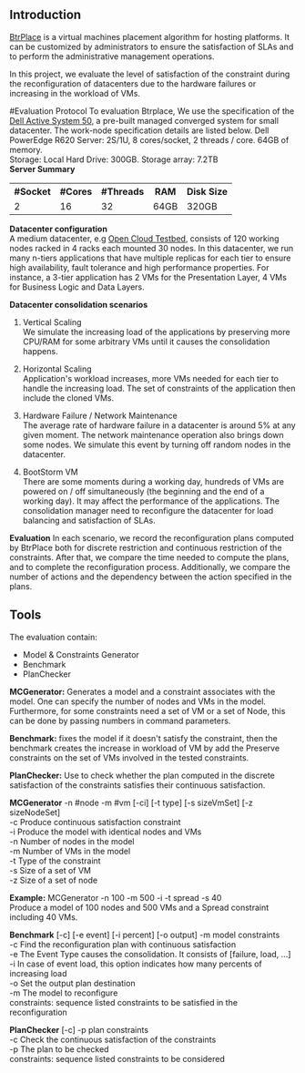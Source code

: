 ## Introduction

[BtrPlace](http://btrp.inria.fr) is a virtual machines placement algorithm for hosting platforms. It can be customized
by administrators to ensure the satisfaction of SLAs and to perform the administrative management operations.

In this project, we evaluate the level of satisfaction of the constraint during the reconfiguration of datacenters due
to the hardware failures or increasing in the workload of VMs.


#Evaluation Protocol
To evaluation Btrplace, We use the specification of the [Dell Active System 50](http://www.dell.com/us/business/p/dell-vstart-50/pd), a pre-built managed converged system for small datacenter. The work-node specification details are listed below.
Dell PowerEdge R620 Server: 2S/1U, 8 cores/socket, 2 threads / core.  64GB of memory.   
Storage: Local Hard Drive: 300GB. Storage array: 7.2TB  
**Server Summary**
<table>
  <tr>
    <th>#Socket</th>
    <th>#Cores</th>
    <th>#Threads</th>
    <th>RAM</th>
    <th>Disk Size</th>
  </tr>
  <tr>
    <td>2</td>
  <td>16</td>
	<td>32</td>
    <td>64GB</td>
    <td>320GB</td>
</table>

**Datacenter configuration**   
A medium datacenter, e.g [Open Cloud Testbed](http://opencloudconsortium.org), consists of 120 working nodes racked in 4 racks each mounted 30 nodes. 
In this datacenter, we run many n-tiers applications that have multiple replicas for each tier to ensure high availability,
fault tolerance and high performance properties. For instance, a 3-tier application has 2 VMs for the Presentation Layer,
4 VMs for Business Logic and Data Layers.


**Datacenter consolidation scenarios**  

1. Vertical Scaling  
We simulate the increasing load of the applications by preserving more CPU/RAM for some arbitrary VMs until it
causes the consolidation happens. 

2. Horizontal Scaling  
Application's workload increases, more VMs needed for each tier to handle the increasing load. The set of constraints of the application then include
the cloned VMs. 

3. Hardware Failure / Network Maintenance  
The average rate of hardware failure in a datacenter is around 5% at any given moment. The network maintenance operation also brings down some nodes.
We simulate this event by turning off random nodes in the datacenter. 

4. BootStorm VM  
There are some moments during a working day, hundreds of VMs are powered on / off simultaneously (the beginning and the end of a working day). It may
affect the performance of the applications. The consolidation manager need to reconfigure the datacenter for load balancing and satisfaction of SLAs.

**Evaluation**
In each scenario, we record the reconfiguration plans computed by BtrPlace both for discrete restriction
and continuous restriction of the constraints. After that, we compare the time needed to compute the plans, and to
complete the reconfiguration process. Additionally, we compare the number of actions and the dependency between the action
specified in the plans.

## Tools

The evaluation contain:  
* Model & Constraints Generator  
* Benchmark  
* PlanChecker  

**MCGenerator:**  Generates a model and a constraint associates with the model. One can specify the number of nodes and
 VMs in the model. Furthermore, for some constraints need a set of VM or a set of Node, this can be done by passing
 numbers in command parameters.

**Benchmark:** fixes the model if it doesn't satisfy the constraint, then the benchmark creates the increase in workload
 of VM by add the Preserve constraints on the set of VMs involved in the tested constraints.

**PlanChecker:** Use to check whether the plan computed in the discrete satisfaction of the constraints satisfies their
continuous satisfaction.

**MCGenerator** -n #node -m #vm [-ci] [-t type] [-s sizeVmSet] [-z sizeNodeSet]  
-c  Produce continuous satisfaction constraint  
-i  Produce the model with identical nodes and VMs  
-n  Number of nodes in the model  
-m  Number of VMs in the model  
-t  Type of the constraint  
-s  Size of a set of VM  
-z  Size of a set of node  

  **Example:** MCGenerator -n 100 -m 500 -i -t spread -s 40  
Produce a model of 100 nodes and 500 VMs and a Spread constraint including 40 VMs.

**Benchmark** [-c] [-e event] [-i percent] [-o output] -m model constraints  
-c  Find the reconfiguration plan with continuous satisfaction  
-e  The Event Type causes the consolidation. It consists of [failure, load, ...]  
-i  In case of event load, this option indicates how many percents of increasing load  
-o  Set the output plan destination  
-m  The model to reconfigure  
constraints: sequence listed constraints to be satisfied in the reconfiguration  

**PlanChecker** [-c] -p plan constraints  
-c  Check the continuous satisfaction of the constraints  
-p  The plan to be checked  
constraints: sequence listed constraints to be considered

